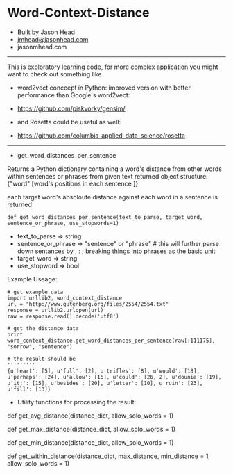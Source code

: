 Word-Context-Distance
=====================

- Built by Jason Head
- jmhead@jasonhead.com
- jasonmhead.com

------------------------
This is exploratory learning code, for more complex application you might want to check out something like 
- word2vect conccept in Python: improved version with better performance than Google's word2vect: 
- https://github.com/piskvorky/gensim/

- and Rosetta could be useful as well: 
- https://github.com/columbia-applied-data-science/rosetta 
------------------------

- get_word_distances_per_sentence

Returns a Python dictionary containing a word's distance from other words within sentences or phrases from given text
returned object structure: {"word":[word's positions in each sentence ]}

each target word's absoloute distance against each word in a sentence is returned

```
def get_word_distances_per_sentence(text_to_parse, target_word, sentence_or_phrase, use_stopwords=1)
```
- text_to_parse => string
- sentence_or_phrase => "sentence" or "phrase" # this will further parse down sentances by , : ; breaking things into phrases as the basic unit
- target_word => string
- use_stopword => bool

Example Useage:

```
# get example data
import urllib2, word_context_distance
url = "http://www.gutenberg.org/files/2554/2554.txt"
response = urllib2.urlopen(url)
raw = response.read().decode('utf8')

# get the distance data
print word_context_distance.get_word_distances_per_sentence(raw[:111175], "sorrow", "sentence")

# the result should be
'''''''''
{u'heart': [5], u'full': [2], u'trifles': [8], u'would': [18], u'perhaps': [24], u'allow': [16], u'could': [26, 2], u'dounia': [19], u'it;': [15], u'besides': [20], u'letter': [10], u'ruin': [23], u'fill': [13]}
```
- Utility functions for processing the result:

def get_avg_distance(distance_dict, allow_solo_words = 1)


def get_max_distance(distance_dict, allow_solo_words = 1)


def get_min_distance(distance_dict, allow_solo_words = 1)


def get_within_distance(distance_dict, max_distance, min_distance = 1, allow_solo_words = 1)


